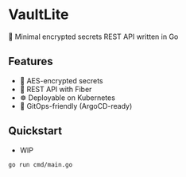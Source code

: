 # VaultLite

🧪 Minimal encrypted secrets REST API written in Go

## Features

- 🔐 AES-encrypted secrets
- 🧘 REST API with Fiber
- ☸️ Deployable on Kubernetes
- 🔄 GitOps-friendly (ArgoCD-ready)

## Quickstart

- WIP

```bash
go run cmd/main.go


